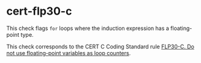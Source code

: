 cert-flp30-c
============

This check flags `for` loops where the induction expression has a
floating-point type.

This check corresponds to the CERT C Coding Standard rule [FLP30-C. Do
not use floating-point variables as loop
counters](https://www.securecoding.cert.org/confluence/display/c/FLP30-C.+Do+not+use+floating-point+variables+as+loop+counters).
